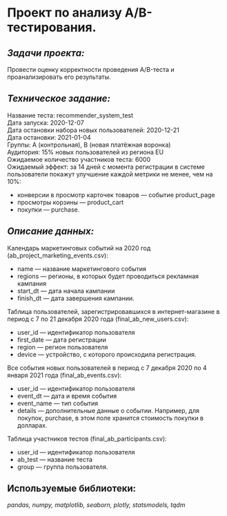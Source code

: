 # Проект по анализу А/B-тестирования.

## ***Задачи проекта:*** 

Провести оценку корректности проведения A/B-теста и проанализировать его результаты.

## ***Техническое задание:***

Название теста: recommender_system_test   
Дата запуска: 2020-12-07   
Дата остановки набора новых пользователей: 2020-12-21   
Дата остановки: 2021-01-04   
Группы: А (контрольная), B (новая платёжная воронка)   
Аудитория: 15% новых пользователей из региона EU   
Ожидаемое количество участников теста: 6000   
Ожидаемый эффект: за 14 дней с момента регистрации в системе пользователи покажут улучшение каждой метрики не менее, чем на 10%:

* конверсии в просмотр карточек товаров — событие product_page
* просмотры корзины — product_cart
* покупки — purchase.

## ***Описание данных:***

Календарь маркетинговых событий на 2020 год (ab_project_marketing_events.csv):

* name — название маркетингового события
* regions — регионы, в которых будет проводиться рекламная кампания
* start_dt — дата начала кампании
* finish_dt — дата завершения кампании.

Таблица пользователей, зарегистрировавшихся в интернет-магазине в период с 7 по 21 декабря 2020 года (final_ab_new_users.csv):

* user_id — идентификатор пользователя
* first_date — дата регистрации
* region — регион пользователя
* device — устройство, с которого происходила регистрация.

Все события новых пользователей в период с 7 декабря 2020 по 4 января 2021 года (final_ab_events.csv):

* user_id — идентификатор пользователя
* event_dt — дата и время события
* event_name — тип события
* details — дополнительные данные о событии. Например, для покупок, purchase, в этом поле хранится стоимость покупки в долларах.

Таблица участников тестов (final_ab_participants.csv):

* user_id — идентификатор пользователя
* ab_test — название теста
* group — группа пользователя.

## **Используемые библиотеки:**
*pandas, numpy, matplotlib, seaborn, plotly, statsmodels, tqdm*
